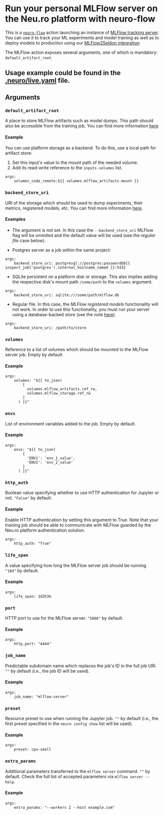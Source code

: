 # Run your personal MLFlow server on the Neu.ro platform with neuro-flow

This is a [`neuro-flow`](https://github.com/neuro-inc/neuro-flow) action launching an instance of [MLFlow tracking server](https://www.mlflow.org/docs/latest/tracking.html).
You can use it to track your ML experiments and model training as well as to deploy models to production using our [MLFlow2Seldon integration](https://github.com/neuro-inc/mlops-k8s-mlflow2seldon)

The MLFlow action exposes several arguments, one of which is mandatory: `default_artifact_root`.

## Usage example could be found in the [.neuro/live.yaml](.neuro/live.yaml) file.

## Arguments

### `default_artifact_root`

A place to store MLFlow artifacts such as model dumps.
This path should also be accessible from the training job.
You can find more information [here](https://mlflow.org/docs/latest/tracking.html#artifact-stores)

#### Example

You can use platform storage as a backend.
To do this, use a local path for artifact store:
1. Set this input's value to the mount path of the needed volume.
2. Add its read-write reference to the `inputs.volumes` list.

```
args:
	volumes_code_remote:${{ volumes.mlflow_artifacts.mount }}
```


### `backend_store_uri`

URI of the storage which should be used to dump experiments, their metrics, registered models, etc.
You can find more information [here](https://mlflow.org/docs/latest/tracking.html#backend-stores).

#### Examples

* The argument is not set.
In this case the `--backend_store_uri` MLFlow flag will be ommited and the default value will be used (see the _regular file_ case below).

* Postgres server as a job within the same project:
```
args:
	backend_store_uri: postgresql://postgres:password@${{ inspect_job('postgres').internal_hostname_named }}:5432
```

* SQLite persistent on a platform disk or storage.
This also implies adding the respective disk's mount path `/some/path` to the `volumes` argument.
```
args:
    backend_store_uri: sqlite:///some/path/mlflow.db
```

* Regular file. 
In this case, the *MLFlow registered models* functionality will not work.
In order to use this functionality, you must run your server using a database-backed store (see the note [here](https://www.mlflow.org/docs/latest/tracking.html#backend-stores)).
```
args:
    backend_store_uri: /path/to/store 
```

### `volumes`

Reference to a list of volumes which should be mounted to the MLFlow server job. Empty by default.

#### Example

```
args:
    volumes: "${{ to_json(
        [
          volumes.mlflow_artifacts.ref_rw,
          volumes.mlflow_storage.ref_rw
        ]
      ) }}"
```

### `envs`

List of environment variables added to the job. Empty by default.

#### Example

```
args:
	envs: "${{ to_json(
        {
          'ENV1': 'env_1_value',
          'ENV2': 'env_2_value'
        }
      ) }}"
```

### `http_auth`

Boolean value specifying whether to use HTTP authentication for Jupyter or not. `"False"` by default.

#### Example

Enable HTTP authentication by setting this argument to True.
Note that your training job should be able to communicate with MLFlow guarded by the Neu.ro platform authentication solution.
```
args:
    http_auth: "True"
```


### `life_span`

A value specifying how long the MLFlow server job should be running. `"10d"` by default.

#### Example

```
args:
	life_span: 1d2h3m
```

### `port`

HTTP port to use for the MLFlow server. `"5000"` by default.

#### Example

```
args:
    http_port: "4444"
```

### `job_name`

Predictable subdomain name which replaces the job's ID in the full job URI. `""` by default (i.e., the job ID will be used).

#### Example

```
args:
	job_name: "mlflow-server"
```


### `preset`

Resource preset to use when running the Jupyter job. `""` by default (i.e., the first preset specified in the `neuro config show` list will be used).

#### Example

```
args:
    preset: cpu-small
```

### `extra_params`

Additional parameters transferred to the `mlflow server` command. `""` by default.
Check the full list of accepted parameters via `mlflow server --help`.

#### Example

```
args:
    extra_params: "--workers 2 --host example.com"
```
